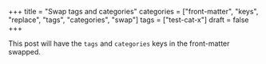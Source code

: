 +++
title = "Swap tags and categories"
categories = ["front-matter", "keys", "replace", "tags", "categories", "swap"]
tags = ["test-cat-x"]
draft = false
+++

This post will have the `tags` and `categories` keys in the
front-matter swapped.
